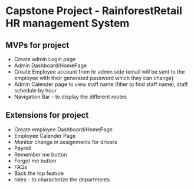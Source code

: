 # Capstone Project - RainforestRetail HR management System

## MVPs for project

- Create admin Login page
- Admin Dashboard/HomePage
- Create Employee account from hr admin side (email will be sent to the employee with their generated password which they can change)
- Admin Calender page to view staff name (filter to find staff name), staff schedule by hour
- Navigation Bar - to display the different routes

## Extensions for project

- Create employee Dashboard/HomePage
- Employee Calender Page
- Monitor change in assignments for drivers
- Payroll
- Remember me button
- Forgot me button
- FAQs
- Back the top feature
- roles - to characterize the departments
